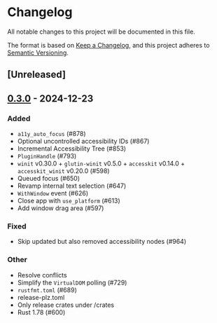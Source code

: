 # Changelog

All notable changes to this project will be documented in this file.

The format is based on [Keep a Changelog](https://keepachangelog.com/en/1.0.0/),
and this project adheres to [Semantic Versioning](https://semver.org/spec/v2.0.0.html).

## [Unreleased]

## [0.3.0](https://github.com/marc2332/freya/compare/freya-common-v0.2.1...freya-common-v0.3.0) - 2024-12-23

### Added

- `a11y_auto_focus` (#878)
- Optional uncontrolled accessibility IDs (#867)
- Incremental Accessibility Tree (#853)
- `PluginHandle` (#793)
- `winit` v0.30.0 + `glutin-winit` v0.5.0 + `accesskit` v0.14.0 + `accesskit_winit` v0.20.0  (#598)
- Queued focus (#650)
- Revamp internal text selection (#647)
- `WithWindow` event (#626)
- Close app with `use_platform` (#613)
- Add window drag area (#597)

### Fixed

- Skip updated but also removed accessibility nodes (#964)

### Other

- Resolve conflicts
- Simplify the `VirtualDOM` polling (#729)
- `rustfmt.toml` (#689)
- release-plz.toml
- Only release crates under /crates
- Rust 1.78 (#600)
